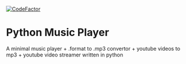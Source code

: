 [![CodeFactor](https://www.codefactor.io/repository/github/varunhardgamer/python-music-player/badge)](https://www.codefactor.io/repository/github/varunhardgamer/python-music-player)

# Python Music Player
A minimal music player + .format to .mp3 convertor + youtube videos to mp3 + youtube video streamer written in python